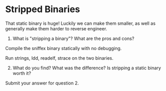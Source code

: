 # Stripped Binaries
That static binary is huge!  Luckily we can make them smaller, as well as generally make them harder to reverse engineer. 

1. What is "stripping a binary"? What are the pros and cons?

Compile the sniffex binary statically with no debugging. 

Run strings, ldd, readelf, strace on the two binaries.

2. What do you find? What was the difference? Is stripping a static binary worth it?

Submit your answer for question 2.

